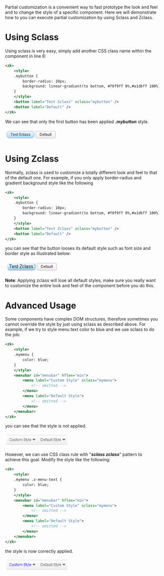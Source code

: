 

Partial customization is a convenient way to fast prototype the look and
feel and to change the style of a specific component. Here we will
demonstrate how to you can execute partial customization by using Sclass
and Zclass.

# Using Sclass

Using sclass is very easy, simply add another CSS class name within the
component in line 8:

```xml
<zk>
    <style>
    .mybutton {
        border-radius: 10px;
        background: linear-gradient(to bottom, #f0f9ff 0%,#a1dbff 100%);
    }
    </style>
    <button label="Test Sclass" sclass="mybutton" />
    <button label="Default" />
</zk>
```

We can see that only the first button has been applied ***.mybutton***
style.

![](images/styleguide-sclass.png)

# Using Zclass

Normally, zclass is used to customize a totally different look and feel
to that of the default one. For example, if you only apply border-radius
and gradient background style like the following

```xml
<zk>
    <style>
    .mybutton {
        border-radius: 10px;
        background: linear-gradient(to bottom, #f0f9ff 0%,#a1dbff 100%);
    }
    </style>
    <button label="Test Zclass" zclass="mybutton" />
    <button label="Default" />
</zk>
```

you can see that the button looses its default style such as font size
and border style as illustrated below:

![](images/styleguide-zclass.png)

**Note**: Applying zclass will lose all default styles, make sure you
really want to customize the entire look and feel of the component
before you do this.

# Advanced Usage

Some components have complex DOM structures, therefore sometimes you
cannot override the style by just using sclass as described above. For
example, if we try to style menu text color to blue and we use sclass to
do the job:

```xml
<zk>
    <style>
    .mymenu {
        color: blue;
    }
    </style>
    <menubar id="menubar" hflex="min">
        <menu label="Custom Style" sclass="mymenu">
            <!-- omitted -->
        </menu>
        <menu label="Default Style">
            <!-- omitted -->
        </menu>
    </menubar>
</zk>
```

you can see that the style is not applied.

![](images/styleguide-sclass-advanced1.png)

However, we can use CSS class rule with "***sclass zclass***" pattern to
achieve this goal. Modify the style like the following:

```xml
<zk>
    <style>
    .mymenu .z-menu-text {
        color: blue;
    }
    </style>
    <menubar id="menubar" hflex="min">
        <menu label="Custom Style" sclass="mymenu">
            <!-- omitted -->
        </menu>
        <menu label="Default Style">
            <!-- omitted -->
        </menu>
    </menubar>
</zk>
```

the style is now correctly applied.

![](images/styleguide-sclass-advanced2.png)


